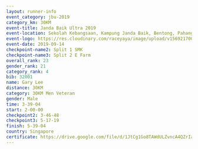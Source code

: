 ```yaml
---
layout: runner-info 
event_category: jbu-2019 
category_km: 30KM 
event-title: Janda Baik Ultra 2019
event-location: Sekolah Kebangsaan, Kampung Janda Baik, Bentong, Pahang, Malaysia 
event-logo: https://res.cloudinary.com/raceyaya/image/upload/v1569217009/logo/janda-baik_vch1pc.jpg 
event-date: 2019-09-14 
checkpoint-name2: Split 1 SMK 
checkpoint-name3: Split 2 E Farm 
overall_rank: 23
gender_rank: 21
category_rank: 4
bib: 32001
name: Gary Lee
distance: 30KM
category: 30KM Men Veteran
gender: Male
time: 3-39-04
start: 2-00-00
checkpoint2: 3-46-48
checkpoint3: 5-17-19
finish: 5-39-04
country: Singapore
certificate: https://drive.google.com/file/d/1JtCg1Go8TAWdULZvncA4QZrIaqD1PL_p/view?usp=sharing
---
```


